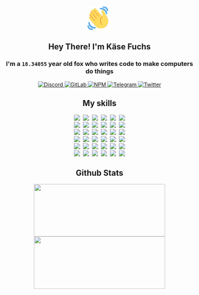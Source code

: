 <div><p align=center><img src=./resources/images/wave.gif width=64px height=64px></p><h2 align=center>Hey There! I'm Käse Fuchs</h2><h3 align=center>I'm a <code>18.34055</code> year old fox who writes code to make computers do things</h3><p align=center><a href=https://discord.com/users/507526681125322772><img alt=Discord src="https://img.shields.io/badge/Discord-5865F2?logo=discord&logoColor=white&style=flat-square#f2dc2c90df6067d77da43a6a3f389f20"> </a><a href=https://gitlab.com/kasefuchs><img alt=GitLab src="https://img.shields.io/badge/GitLab-330F63?logo=gitlab&logoColor=white&style=flat-square#f2dc2c90df6067d77da43a6a3f389f20"> </a><a href=https://npmjs.com/~kasefuchs><img alt=NPM src="https://img.shields.io/badge/NPM-CB3837?logo=npm&logoColor=white&style=flat-square#f2dc2c90df6067d77da43a6a3f389f20"> </a><a href=https://t.me/kasefuchs><img alt=Telegram src="https://img.shields.io/badge/Telegram-2CA5E0?logo=telegram&logoColor=white&style=flat-square#f2dc2c90df6067d77da43a6a3f389f20"> </a><a href=https://twitter.com/kasefuchs><img alt=Twitter src="https://img.shields.io/badge/Twitter-1DA1F2?logo=twitter&logoColor=white&style=flat-square#f2dc2c90df6067d77da43a6a3f389f20"></a></p><h2 align=center>My skills</h2><p align=center><a href=https://aws.amazon.com/ ><picture><source srcset="https://skillicons.dev/icons?i=aws&theme=dark#f2dc2c90df6067d77da43a6a3f389f20" media="(prefers-color-scheme: dark)"><source srcset="https://skillicons.dev/icons?i=aws&theme=light#f2dc2c90df6067d77da43a6a3f389f20" media="(prefers-color-scheme: light), (prefers-color-scheme: no-preference)"><img src="https://skillicons.dev/icons?i=aws&theme=light#f2dc2c90df6067d77da43a6a3f389f20"></picture></a>&nbsp;&nbsp;<a href=https://en.wikipedia.org/wiki/Bash_(Unix_shell)><picture><source srcset="https://skillicons.dev/icons?i=bash&theme=dark#f2dc2c90df6067d77da43a6a3f389f20" media="(prefers-color-scheme: dark)"><source srcset="https://skillicons.dev/icons?i=bash&theme=light#f2dc2c90df6067d77da43a6a3f389f20" media="(prefers-color-scheme: light), (prefers-color-scheme: no-preference)"><img src="https://skillicons.dev/icons?i=bash&theme=light#f2dc2c90df6067d77da43a6a3f389f20"></picture></a>&nbsp;&nbsp;<a href=https://discord.com/developers/docs><picture><source srcset="https://skillicons.dev/icons?i=bots&theme=dark#f2dc2c90df6067d77da43a6a3f389f20" media="(prefers-color-scheme: dark)"><source srcset="https://skillicons.dev/icons?i=bots&theme=light#f2dc2c90df6067d77da43a6a3f389f20" media="(prefers-color-scheme: light), (prefers-color-scheme: no-preference)"><img src="https://skillicons.dev/icons?i=bots&theme=light#f2dc2c90df6067d77da43a6a3f389f20"></picture></a>&nbsp;&nbsp;<a href=https://www.cloudflare.com/ ><picture><source srcset="https://skillicons.dev/icons?i=cloudflare&theme=dark#f2dc2c90df6067d77da43a6a3f389f20" media="(prefers-color-scheme: dark)"><source srcset="https://skillicons.dev/icons?i=cloudflare&theme=light#f2dc2c90df6067d77da43a6a3f389f20" media="(prefers-color-scheme: light), (prefers-color-scheme: no-preference)"><img src="https://skillicons.dev/icons?i=cloudflare&theme=light#f2dc2c90df6067d77da43a6a3f389f20"></picture></a>&nbsp;&nbsp;<a href=https://en.wikipedia.org/wiki/CSS><picture><source srcset="https://skillicons.dev/icons?i=css&theme=dark#f2dc2c90df6067d77da43a6a3f389f20" media="(prefers-color-scheme: dark)"><source srcset="https://skillicons.dev/icons?i=css&theme=light#f2dc2c90df6067d77da43a6a3f389f20" media="(prefers-color-scheme: light), (prefers-color-scheme: no-preference)"><img src="https://skillicons.dev/icons?i=css&theme=light#f2dc2c90df6067d77da43a6a3f389f20"></picture></a>&nbsp;&nbsp;<a href=https://www.docker.com/ ><picture><source srcset="https://skillicons.dev/icons?i=docker&theme=dark#f2dc2c90df6067d77da43a6a3f389f20" media="(prefers-color-scheme: dark)"><source srcset="https://skillicons.dev/icons?i=docker&theme=light#f2dc2c90df6067d77da43a6a3f389f20" media="(prefers-color-scheme: light), (prefers-color-scheme: no-preference)"><img src="https://skillicons.dev/icons?i=docker&theme=light#f2dc2c90df6067d77da43a6a3f389f20"></picture></a><br><a href=https://www.electronjs.org/ ><picture><source srcset="https://skillicons.dev/icons?i=electron&theme=dark#f2dc2c90df6067d77da43a6a3f389f20" media="(prefers-color-scheme: dark)"><source srcset="https://skillicons.dev/icons?i=electron&theme=light#f2dc2c90df6067d77da43a6a3f389f20" media="(prefers-color-scheme: light), (prefers-color-scheme: no-preference)"><img src="https://skillicons.dev/icons?i=electron&theme=light#f2dc2c90df6067d77da43a6a3f389f20"></picture></a>&nbsp;&nbsp;<a href=https://expressjs.com/ ><picture><source srcset="https://skillicons.dev/icons?i=express&theme=dark#f2dc2c90df6067d77da43a6a3f389f20" media="(prefers-color-scheme: dark)"><source srcset="https://skillicons.dev/icons?i=express&theme=light#f2dc2c90df6067d77da43a6a3f389f20" media="(prefers-color-scheme: light), (prefers-color-scheme: no-preference)"><img src="https://skillicons.dev/icons?i=express&theme=light#f2dc2c90df6067d77da43a6a3f389f20"></picture></a>&nbsp;&nbsp;<a href=https://www.figma.com/ ><picture><source srcset="https://skillicons.dev/icons?i=figma&theme=dark#f2dc2c90df6067d77da43a6a3f389f20" media="(prefers-color-scheme: dark)"><source srcset="https://skillicons.dev/icons?i=figma&theme=light#f2dc2c90df6067d77da43a6a3f389f20" media="(prefers-color-scheme: light), (prefers-color-scheme: no-preference)"><img src="https://skillicons.dev/icons?i=figma&theme=light#f2dc2c90df6067d77da43a6a3f389f20"></picture></a>&nbsp;&nbsp;<a href=https://firebase.google.com/ ><picture><source srcset="https://skillicons.dev/icons?i=firebase&theme=dark#f2dc2c90df6067d77da43a6a3f389f20" media="(prefers-color-scheme: dark)"><source srcset="https://skillicons.dev/icons?i=firebase&theme=light#f2dc2c90df6067d77da43a6a3f389f20" media="(prefers-color-scheme: light), (prefers-color-scheme: no-preference)"><img src="https://skillicons.dev/icons?i=firebase&theme=light#f2dc2c90df6067d77da43a6a3f389f20"></picture></a>&nbsp;&nbsp;<a href=https://flask.palletsprojects.com/ ><picture><source srcset="https://skillicons.dev/icons?i=flask&theme=dark#f2dc2c90df6067d77da43a6a3f389f20" media="(prefers-color-scheme: dark)"><source srcset="https://skillicons.dev/icons?i=flask&theme=light#f2dc2c90df6067d77da43a6a3f389f20" media="(prefers-color-scheme: light), (prefers-color-scheme: no-preference)"><img src="https://skillicons.dev/icons?i=flask&theme=light#f2dc2c90df6067d77da43a6a3f389f20"></picture></a>&nbsp;&nbsp;<a href=https://cloud.google.com/ ><picture><source srcset="https://skillicons.dev/icons?i=gcp&theme=dark#f2dc2c90df6067d77da43a6a3f389f20" media="(prefers-color-scheme: dark)"><source srcset="https://skillicons.dev/icons?i=gcp&theme=light#f2dc2c90df6067d77da43a6a3f389f20" media="(prefers-color-scheme: light), (prefers-color-scheme: no-preference)"><img src="https://skillicons.dev/icons?i=gcp&theme=light#f2dc2c90df6067d77da43a6a3f389f20"></picture></a><br><a href=https://git-scm.com/ ><picture><source srcset="https://skillicons.dev/icons?i=git&theme=dark#f2dc2c90df6067d77da43a6a3f389f20" media="(prefers-color-scheme: dark)"><source srcset="https://skillicons.dev/icons?i=git&theme=light#f2dc2c90df6067d77da43a6a3f389f20" media="(prefers-color-scheme: light), (prefers-color-scheme: no-preference)"><img src="https://skillicons.dev/icons?i=git&theme=light#f2dc2c90df6067d77da43a6a3f389f20"></picture></a>&nbsp;&nbsp;<a href=https://github.com/ ><picture><source srcset="https://skillicons.dev/icons?i=github&theme=dark#f2dc2c90df6067d77da43a6a3f389f20" media="(prefers-color-scheme: dark)"><source srcset="https://skillicons.dev/icons?i=github&theme=light#f2dc2c90df6067d77da43a6a3f389f20" media="(prefers-color-scheme: light), (prefers-color-scheme: no-preference)"><img src="https://skillicons.dev/icons?i=github&theme=light#f2dc2c90df6067d77da43a6a3f389f20"></picture></a>&nbsp;&nbsp;<a href=https://gitlab.com/ ><picture><source srcset="https://skillicons.dev/icons?i=gitlab&theme=dark#f2dc2c90df6067d77da43a6a3f389f20" media="(prefers-color-scheme: dark)"><source srcset="https://skillicons.dev/icons?i=gitlab&theme=light#f2dc2c90df6067d77da43a6a3f389f20" media="(prefers-color-scheme: light), (prefers-color-scheme: no-preference)"><img src="https://skillicons.dev/icons?i=gitlab&theme=light#f2dc2c90df6067d77da43a6a3f389f20"></picture></a>&nbsp;&nbsp;<a href=https://www.heroku.com/ ><picture><source srcset="https://skillicons.dev/icons?i=heroku&theme=dark#f2dc2c90df6067d77da43a6a3f389f20" media="(prefers-color-scheme: dark)"><source srcset="https://skillicons.dev/icons?i=heroku&theme=light#f2dc2c90df6067d77da43a6a3f389f20" media="(prefers-color-scheme: light), (prefers-color-scheme: no-preference)"><img src="https://skillicons.dev/icons?i=heroku&theme=light#f2dc2c90df6067d77da43a6a3f389f20"></picture></a>&nbsp;&nbsp;<a href=https://en.wikipedia.org/wiki/HTML><picture><source srcset="https://skillicons.dev/icons?i=html&theme=dark#f2dc2c90df6067d77da43a6a3f389f20" media="(prefers-color-scheme: dark)"><source srcset="https://skillicons.dev/icons?i=html&theme=light#f2dc2c90df6067d77da43a6a3f389f20" media="(prefers-color-scheme: light), (prefers-color-scheme: no-preference)"><img src="https://skillicons.dev/icons?i=html&theme=light#f2dc2c90df6067d77da43a6a3f389f20"></picture></a>&nbsp;&nbsp;<a href=https://en.wikipedia.org/wiki/JavaScript><picture><source srcset="https://skillicons.dev/icons?i=js&theme=dark#f2dc2c90df6067d77da43a6a3f389f20" media="(prefers-color-scheme: dark)"><source srcset="https://skillicons.dev/icons?i=js&theme=light#f2dc2c90df6067d77da43a6a3f389f20" media="(prefers-color-scheme: light), (prefers-color-scheme: no-preference)"><img src="https://skillicons.dev/icons?i=js&theme=light#f2dc2c90df6067d77da43a6a3f389f20"></picture></a><br><a href=https://en.wikipedia.org/wiki/Linux><picture><source srcset="https://skillicons.dev/icons?i=linux&theme=dark#f2dc2c90df6067d77da43a6a3f389f20" media="(prefers-color-scheme: dark)"><source srcset="https://skillicons.dev/icons?i=linux&theme=light#f2dc2c90df6067d77da43a6a3f389f20" media="(prefers-color-scheme: light), (prefers-color-scheme: no-preference)"><img src="https://skillicons.dev/icons?i=linux&theme=light#f2dc2c90df6067d77da43a6a3f389f20"></picture></a>&nbsp;&nbsp;<a href=https://mui.com/ ><picture><source srcset="https://skillicons.dev/icons?i=materialui&theme=dark#f2dc2c90df6067d77da43a6a3f389f20" media="(prefers-color-scheme: dark)"><source srcset="https://skillicons.dev/icons?i=materialui&theme=light#f2dc2c90df6067d77da43a6a3f389f20" media="(prefers-color-scheme: light), (prefers-color-scheme: no-preference)"><img src="https://skillicons.dev/icons?i=materialui&theme=light#f2dc2c90df6067d77da43a6a3f389f20"></picture></a>&nbsp;&nbsp;<a href=https://en.wikipedia.org/wiki/Markdown><picture><source srcset="https://skillicons.dev/icons?i=md&theme=dark#f2dc2c90df6067d77da43a6a3f389f20" media="(prefers-color-scheme: dark)"><source srcset="https://skillicons.dev/icons?i=md&theme=light#f2dc2c90df6067d77da43a6a3f389f20" media="(prefers-color-scheme: light), (prefers-color-scheme: no-preference)"><img src="https://skillicons.dev/icons?i=md&theme=light#f2dc2c90df6067d77da43a6a3f389f20"></picture></a>&nbsp;&nbsp;<a href=https://www.mongodb.com/ ><picture><source srcset="https://skillicons.dev/icons?i=mongodb&theme=dark#f2dc2c90df6067d77da43a6a3f389f20" media="(prefers-color-scheme: dark)"><source srcset="https://skillicons.dev/icons?i=mongodb&theme=light#f2dc2c90df6067d77da43a6a3f389f20" media="(prefers-color-scheme: light), (prefers-color-scheme: no-preference)"><img src="https://skillicons.dev/icons?i=mongodb&theme=light#f2dc2c90df6067d77da43a6a3f389f20"></picture></a>&nbsp;&nbsp;<a href=https://www.mysql.com/ ><picture><source srcset="https://skillicons.dev/icons?i=mysql&theme=dark#f2dc2c90df6067d77da43a6a3f389f20" media="(prefers-color-scheme: dark)"><source srcset="https://skillicons.dev/icons?i=mysql&theme=light#f2dc2c90df6067d77da43a6a3f389f20" media="(prefers-color-scheme: light), (prefers-color-scheme: no-preference)"><img src="https://skillicons.dev/icons?i=mysql&theme=light#f2dc2c90df6067d77da43a6a3f389f20"></picture></a>&nbsp;&nbsp;<a href=https://nextjs.org/ ><picture><source srcset="https://skillicons.dev/icons?i=nextjs&theme=dark#f2dc2c90df6067d77da43a6a3f389f20" media="(prefers-color-scheme: dark)"><source srcset="https://skillicons.dev/icons?i=nextjs&theme=light#f2dc2c90df6067d77da43a6a3f389f20" media="(prefers-color-scheme: light), (prefers-color-scheme: no-preference)"><img src="https://skillicons.dev/icons?i=nextjs&theme=light#f2dc2c90df6067d77da43a6a3f389f20"></picture></a><br><a href=https://nodejs.org/en/ ><picture><source srcset="https://skillicons.dev/icons?i=nodejs&theme=dark#f2dc2c90df6067d77da43a6a3f389f20" media="(prefers-color-scheme: dark)"><source srcset="https://skillicons.dev/icons?i=nodejs&theme=light#f2dc2c90df6067d77da43a6a3f389f20" media="(prefers-color-scheme: light), (prefers-color-scheme: no-preference)"><img src="https://skillicons.dev/icons?i=nodejs&theme=light#f2dc2c90df6067d77da43a6a3f389f20"></picture></a>&nbsp;&nbsp;<a href=https://www.postgresql.org/ ><picture><source srcset="https://skillicons.dev/icons?i=postgres&theme=dark#f2dc2c90df6067d77da43a6a3f389f20" media="(prefers-color-scheme: dark)"><source srcset="https://skillicons.dev/icons?i=postgres&theme=light#f2dc2c90df6067d77da43a6a3f389f20" media="(prefers-color-scheme: light), (prefers-color-scheme: no-preference)"><img src="https://skillicons.dev/icons?i=postgres&theme=light#f2dc2c90df6067d77da43a6a3f389f20"></picture></a>&nbsp;&nbsp;<a href=https://learn.microsoft.com/en-us/powershell/ ><picture><source srcset="https://skillicons.dev/icons?i=powershell&theme=dark#f2dc2c90df6067d77da43a6a3f389f20" media="(prefers-color-scheme: dark)"><source srcset="https://skillicons.dev/icons?i=powershell&theme=light#f2dc2c90df6067d77da43a6a3f389f20" media="(prefers-color-scheme: light), (prefers-color-scheme: no-preference)"><img src="https://skillicons.dev/icons?i=powershell&theme=light#f2dc2c90df6067d77da43a6a3f389f20"></picture></a>&nbsp;&nbsp;<a href=https://www.python.org/ ><picture><source srcset="https://skillicons.dev/icons?i=py&theme=dark#f2dc2c90df6067d77da43a6a3f389f20" media="(prefers-color-scheme: dark)"><source srcset="https://skillicons.dev/icons?i=py&theme=light#f2dc2c90df6067d77da43a6a3f389f20" media="(prefers-color-scheme: light), (prefers-color-scheme: no-preference)"><img src="https://skillicons.dev/icons?i=py&theme=light#f2dc2c90df6067d77da43a6a3f389f20"></picture></a>&nbsp;&nbsp;<a href=https://www.raspberrypi.org/ ><picture><source srcset="https://skillicons.dev/icons?i=raspberrypi&theme=dark#f2dc2c90df6067d77da43a6a3f389f20" media="(prefers-color-scheme: dark)"><source srcset="https://skillicons.dev/icons?i=raspberrypi&theme=light#f2dc2c90df6067d77da43a6a3f389f20" media="(prefers-color-scheme: light), (prefers-color-scheme: no-preference)"><img src="https://skillicons.dev/icons?i=raspberrypi&theme=light#f2dc2c90df6067d77da43a6a3f389f20"></picture></a>&nbsp;&nbsp;<a href=https://reactjs.org/ ><picture><source srcset="https://skillicons.dev/icons?i=react&theme=dark#f2dc2c90df6067d77da43a6a3f389f20" media="(prefers-color-scheme: dark)"><source srcset="https://skillicons.dev/icons?i=react&theme=light#f2dc2c90df6067d77da43a6a3f389f20" media="(prefers-color-scheme: light), (prefers-color-scheme: no-preference)"><img src="https://skillicons.dev/icons?i=react&theme=light#f2dc2c90df6067d77da43a6a3f389f20"></picture></a><br><a href=https://redux.js.org/ ><picture><source srcset="https://skillicons.dev/icons?i=redux&theme=dark#f2dc2c90df6067d77da43a6a3f389f20" media="(prefers-color-scheme: dark)"><source srcset="https://skillicons.dev/icons?i=redux&theme=light#f2dc2c90df6067d77da43a6a3f389f20" media="(prefers-color-scheme: light), (prefers-color-scheme: no-preference)"><img src="https://skillicons.dev/icons?i=redux&theme=light#f2dc2c90df6067d77da43a6a3f389f20"></picture></a>&nbsp;&nbsp;<a href=https://en.wikipedia.org/wiki/Regular_expression><picture><source srcset="https://skillicons.dev/icons?i=regex&theme=dark#f2dc2c90df6067d77da43a6a3f389f20" media="(prefers-color-scheme: dark)"><source srcset="https://skillicons.dev/icons?i=regex&theme=light#f2dc2c90df6067d77da43a6a3f389f20" media="(prefers-color-scheme: light), (prefers-color-scheme: no-preference)"><img src="https://skillicons.dev/icons?i=regex&theme=light#f2dc2c90df6067d77da43a6a3f389f20"></picture></a>&nbsp;&nbsp;<a href=https://en.wikipedia.org/wiki/Sass_(stylesheet_language)><picture><source srcset="https://skillicons.dev/icons?i=sass&theme=dark#f2dc2c90df6067d77da43a6a3f389f20" media="(prefers-color-scheme: dark)"><source srcset="https://skillicons.dev/icons?i=sass&theme=light#f2dc2c90df6067d77da43a6a3f389f20" media="(prefers-color-scheme: light), (prefers-color-scheme: no-preference)"><img src="https://skillicons.dev/icons?i=sass&theme=light#f2dc2c90df6067d77da43a6a3f389f20"></picture></a>&nbsp;&nbsp;<a href=https://www.typescriptlang.org/ ><picture><source srcset="https://skillicons.dev/icons?i=ts&theme=dark#f2dc2c90df6067d77da43a6a3f389f20" media="(prefers-color-scheme: dark)"><source srcset="https://skillicons.dev/icons?i=ts&theme=light#f2dc2c90df6067d77da43a6a3f389f20" media="(prefers-color-scheme: light), (prefers-color-scheme: no-preference)"><img src="https://skillicons.dev/icons?i=ts&theme=light#f2dc2c90df6067d77da43a6a3f389f20"></picture></a>&nbsp;&nbsp;<a href=https://unity.com/ ><picture><source srcset="https://skillicons.dev/icons?i=unity&theme=dark#f2dc2c90df6067d77da43a6a3f389f20" media="(prefers-color-scheme: dark)"><source srcset="https://skillicons.dev/icons?i=unity&theme=light#f2dc2c90df6067d77da43a6a3f389f20" media="(prefers-color-scheme: light), (prefers-color-scheme: no-preference)"><img src="https://skillicons.dev/icons?i=unity&theme=light#f2dc2c90df6067d77da43a6a3f389f20"></picture></a>&nbsp;&nbsp;<a href=https://workers.cloudflare.com/ ><picture><source srcset="https://skillicons.dev/icons?i=workers&theme=dark#f2dc2c90df6067d77da43a6a3f389f20" media="(prefers-color-scheme: dark)"><source srcset="https://skillicons.dev/icons?i=workers&theme=light#f2dc2c90df6067d77da43a6a3f389f20" media="(prefers-color-scheme: light), (prefers-color-scheme: no-preference)"><img src="https://skillicons.dev/icons?i=workers&theme=light#f2dc2c90df6067d77da43a6a3f389f20"></picture></a><br></p><h2 align=center>Github Stats</h2><p align=center><picture><source srcset="https://github-readme-stats-kasefuchs.vercel.app/api/?count_private=true&hide_border=true&hide_rank=true&line_height=20&hide_title=true&username=Kasefuchs&theme=dark#f2dc2c90df6067d77da43a6a3f389f20" media="(prefers-color-scheme: dark)"><source srcset="https://github-readme-stats-kasefuchs.vercel.app/api/?count_private=true&hide_border=true&hide_rank=true&line_height=20&hide_title=true&username=Kasefuchs&theme=light#f2dc2c90df6067d77da43a6a3f389f20" media="(prefers-color-scheme: light), (prefers-color-scheme: no-preference)"><img align=middle width=350 height=140 src="https://github-readme-stats-kasefuchs.vercel.app/api/?count_private=true&hide_border=true&hide_rank=true&line_height=20&hide_title=true&username=Kasefuchs&theme=light#f2dc2c90df6067d77da43a6a3f389f20"></picture><picture><source srcset="https://github-readme-stats-kasefuchs.vercel.app/api/top-langs/?count_private=true&hide_border=true&layout=compact&username=Kasefuchs&theme=dark#f2dc2c90df6067d77da43a6a3f389f20" media="(prefers-color-scheme: dark)"><source srcset="https://github-readme-stats-kasefuchs.vercel.app/api/top-langs/?count_private=true&hide_border=true&layout=compact&username=Kasefuchs&theme=light#f2dc2c90df6067d77da43a6a3f389f20" media="(prefers-color-scheme: light), (prefers-color-scheme: no-preference)"><img align=middle width=350 height=140 src="https://github-readme-stats-kasefuchs.vercel.app/api/top-langs/?count_private=true&hide_border=true&layout=compact&username=Kasefuchs&theme=light#f2dc2c90df6067d77da43a6a3f389f20"></picture></p><img src="https://hit.yhype.me/github/profile?user_id=64592097#f2dc2c90df6067d77da43a6a3f389f20" alt=""></div>